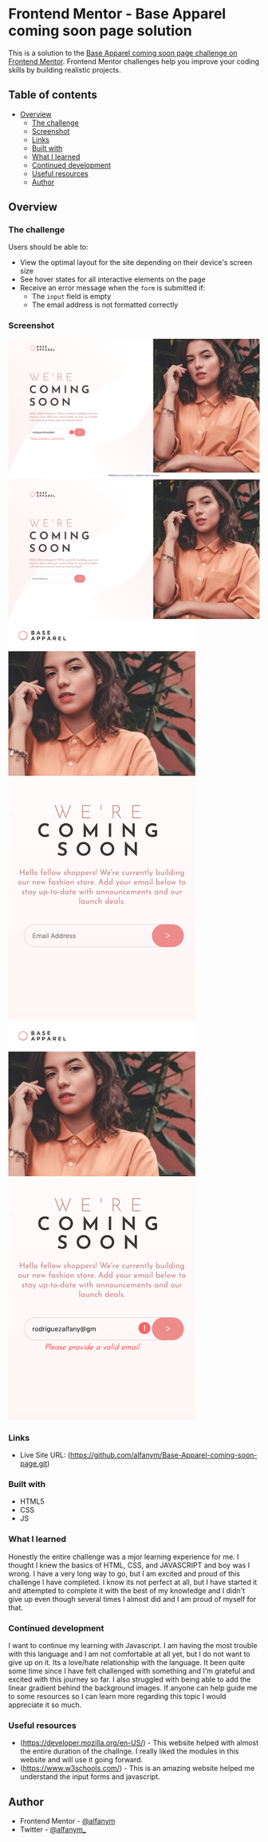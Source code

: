 # Frontend Mentor - Base Apparel coming soon page solution

This is a solution to the [Base Apparel coming soon page challenge on Frontend Mentor](https://www.frontendmentor.io/challenges/base-apparel-coming-soon-page-5d46b47f8db8a7063f9331a0). Frontend Mentor challenges help you improve your coding skills by building realistic projects. 

## Table of contents

- [Overview](#overview)
  - [The challenge](#the-challenge)
  - [Screenshot](#screenshot)
  - [Links](#links)
  - [Built with](#built-with)
  - [What I learned](#what-i-learned)
  - [Continued development](#continued-development)
  - [Useful resources](#useful-resources)
  - [Author](#author)


## Overview

### The challenge

Users should be able to:

- View the optimal layout for the site depending on their device's screen size
- See hover states for all interactive elements on the page
- Receive an error message when the `form` is submitted if:
  - The `input` field is empty
  - The email address is not formatted correctly

### Screenshot

![Desktop Active State](./design/alfany-active-desktop-design.png)
![Desktop Design](./design/alfany-desktop-design.png)
![Mobile Design](./design/alfany-mobile-design.png)
![Mobile Active](./design/mobile-activepng.png)

### Links

- Live Site URL: (https://github.com/alfanym/Base-Apparel-coming-soon-page.git)

### Built with

- HTML5 
- CSS 
- JS

### What I learned

Honestly the entire challenge was a mjor learning experience for me. I thought I knew the basics of HTML, CSS, and JAVASCRIPT and boy was I wrong. I have a very long way to go, but I am excited and proud of this challenge I have completed. I know its not perfect at all, but I have started it and attempted to complete it with the best of my knowledge and I didn't give up even though several times I almost did and I am proud of myself for that.

### Continued development

I want to continue my learning with Javascript. I am having the most trouble with this language and I am not comfortable at all yet, but I do not want to give up on it. Its a love/hate relationship with the language. It been quite some time since I have felt challenged with something and I'm grateful and excited with this journey so far. I also struggled with being able to add the linear gradient behind the background images. If anyone can help guide me to some resources so I can learn more regarding this topic I would appreciate it so much.

### Useful resources

- (https://developer.mozilla.org/en-US/) - This website helped with almost the entire duration of the challnge. I really liked the modules in this website and will use it going forward.
- (https://www.w3schools.com/) - This is an amazing website helped me understand the input forms and javascript. 

## Author

- Frontend Mentor - [@alfanym](https://www.frontendmentor.io/profile/alfanym)
- Twitter - [@alfanym_](https://www.twitter.com/alfanym_)

